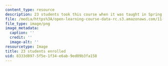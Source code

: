 ```yaml
---
content_type: resource
description: 23 students took this course when it was taught in Spring 2016.
file: /media/https%3A/open-learning-course-data-rc.s3.amazonaws.com/11-469-urban-sociology-in-theory-and-practice-spring-2016/8333d8975f5e1f34e6ab9ed09b3fa158_23.png
file_type: image/png
image_metadata:
  caption: ''
  credit: ''
  image-alt: ''
resourcetype: Image
title: 23 students enrolled
uid: 8333d897-5f5e-1f34-e6ab-9ed09b3fa158
---
```

